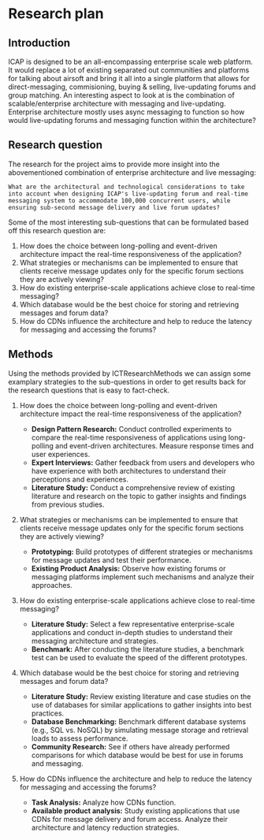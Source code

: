 # Research plan

## Introduction
ICAP is designed to be an all-encompassing enterprise scale web platform. It would replace a lot of existing separated out communities and platforms for talking about airsoft and bring it all into a single platform that allows for direct-messaging, commisioning, buying & selling, live-updating forums and group matching. An interesting aspect to look at is the combination of scalable/enterprise architecture with messaging and live-updating. Enterprise architecture mostly uses async messaging to function so how would live-updating forums and messaging function within the architecture?

## Research question
The research for the project aims to provide more insight into the abovementioned combination of enterprise architecture and live messaging: 
```
What are the architectural and technological considerations to take into account when designing ICAP's live-updating forum and real-time messaging system to accommodate 100,000 concurrent users, while ensuring sub-second message delivery and live forum updates?
```

Some of the most interesting sub-questions that can be formulated based off this research question are:
1. How does the choice between long-polling and event-driven architecture impact the real-time responsiveness of the application?
2. What strategies or mechanisms can be implemented to ensure that clients receive message updates only for the specific forum sections they are actively viewing?
3. How do existing enterprise-scale applications achieve close to real-time messaging?
4. Which database would be the best choice for storing and retrieving messages and forum data?
5. How do CDNs influence the architecture and help to reduce the latency for messaging and accessing the forums?

<div style="page-break-after: always;"></div>

## Methods
Using the methods provided by ICTResearchMethods we can assign some examplary strategies to the sub-questions in order to get results back for the research questions that is easy to fact-check. 

1. How does the choice between long-polling and event-driven architecture impact the real-time responsiveness of the application?
	- **Design Pattern Research:** Conduct controlled experiments to compare the real-time responsiveness of applications using long-polling and event-driven architectures. Measure response times and user experiences.
	- **Expert Interviews:** Gather feedback from users and developers who have experience with both architectures to understand their perceptions and experiences.
	- **Literature Study:** Conduct a comprehensive review of existing literature and research on the topic to gather insights and findings from previous studies.

2. What strategies or mechanisms can be implemented to ensure that clients receive message updates only for the specific forum sections they are actively viewing?
	- **Prototyping:** Build prototypes of different strategies or mechanisms for message updates and test their performance.
	- **Existing Product Analysis:** Observe how existing forums or messaging platforms implement such mechanisms and analyze their approaches.

3. How do existing enterprise-scale applications achieve close to real-time messaging?
	- **Literature Study:** Select a few representative enterprise-scale applications and conduct in-depth studies to understand their messaging architecture and strategies.
	- **Benchmark:** After conducting the literature studies, a benchmark test can be used to evaluate the speed of the different prototypes.

4. Which database would be the best choice for storing and retrieving messages and forum data?
	- **Literature Study:** Review existing literature and case studies on the use of databases for similar applications to gather insights into best practices.
	- **Database Benchmarking:** Benchmark different database systems (e.g., SQL vs. NoSQL) by simulating message storage and retrieval loads to assess performance.
	- **Community Research:** See if others have already performed comparisons for which database would be best for use in forums and messaging.
   
5. How do CDNs influence the architecture and help to reduce the latency for messaging and accessing the forums?
	- **Task Analysis:** Analyze how CDNs function.
	- **Available product analysis:** Study existing applications that use CDNs for message delivery and forum access. Analyze their architecture and latency reduction strategies.
